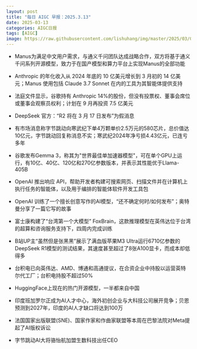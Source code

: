 ```yaml
---
layout: post
title: "每日 AIGC 早报：2025.3.13"
date: 2025-03-13
categories: AIGC日报
tags: [AIGC]
image: https://raw.githubusercontent.com/lishuhang/img/master/2025/03/0313-d.jpg
---
```


- Manus为满足中文用户需求，与通义千问团队达成战略合作，双方将基于通义千问系列开源模型，致力于在国产模型和算力平台上实现Manus的全部功能

- Anthropic 的年化收入从 2024 年底的 10 亿美元增长到 3 月初的 14 亿美元；Manus 使用包括 Claude 3.7 Sonnet 在内的工具为其智能体提供支持

- 法庭文件显示，谷歌持有 Anthropic 14%的股份，但没有投票权、董事会席位或董事会观察员权利；计划在 9 月再投资 7.5 亿美元

- DeepSeek 官方：“R2 将在 3 月 17 日发布”为假消息

- 有市场消息称字节跳动向寒武纪下单4万颗单价2.5万元的580芯片，总价值达10亿元，字节跳动回复称消息不实；寒武纪2024年净亏损4.43亿元，已连亏多年

- 谷歌发布Gemma 3，称其为"世界最佳单加速器模型"，可在单个GPU上运行，有10亿、40亿、120亿和270亿参数版本，并表示其性能优于Llama-405B

- OpenAI 推出响应 API，帮助开发者构建可搜索网页、扫描文件并在计算机上执行任务的智能体，以及用于编排的智能体软件开发工具包

- OpenAI 训练了一个擅长创意写作的AI模型，“还不确定何时/如何发布”；奥特曼分享了一篇它写的故事

- 富士康构建了“台湾第一个大模型” FoxBrain，这款推理模型在英伟达位于台湾的超算和咨询服务支持下，四周内完成训练

- B站UP主“虽然但是张黑黑”展示了满血版苹果M3 Ultra运行6710亿参数的DeepSeek R1模型的测试结果，其速度甚至超过了8张A100显卡，而成本却低得多

- 台积电已向英伟达、AMD、博通和高通提议，在合资企业中持股以运营英特尔代工厂；台积电持股不超过50%

- HuggingFace上现在的热门开源模型，一半都来自中国

- 印度班加罗尔正成为AI人才中心，海外初创企业与大科技公司展开竞争；贝恩预测到2027年，印度的AI人才缺口将达到100万

- 法国国家出版联盟(SNE)、国家作家和作曲家联盟等本周在巴黎法院对Meta提起了AI版权诉讼

- 字节跳动AI大将骆怡航加盟生数科技出任CEO